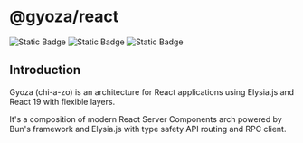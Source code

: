 # @gyoza/react 
![Static Badge](https://img.shields.io/badge/Formatted_with-Biome-60a5fa?style=flat&logo=biome)
![Static Badge](https://img.shields.io/badge/Linted_with-Biome-60a5fa?style=flat&logo=biome)
![Static Badge](https://img.shields.io/badge/Checked_with-Biome-60a5fa?style=flat&logo=biome)

## Introduction

Gyoza (chi-a-zo) is an architecture for React applications using Elysia.js and React 19 with flexible layers.

It's a composition of modern React Server Components arch powered by Bun's framework and Elysia.js with type safety API routing and RPC client.

